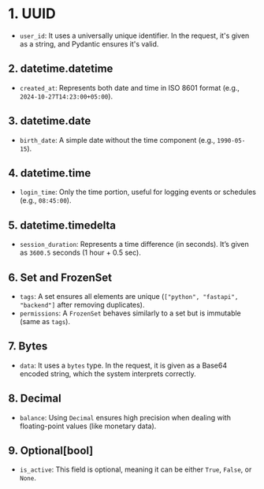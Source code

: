 # 1. **UUID**

- `user_id`: It uses a universally unique identifier. In the request, it's given as a string, and Pydantic ensures it's valid.

## 2. **datetime.datetime**

- `created_at`: Represents both date and time in ISO 8601 format (e.g., `2024-10-27T14:23:00+05:00`).  

## 3. **datetime.date**

- `birth_date`: A simple date without the time component (e.g., `1990-05-15`).

## 4. **datetime.time**

- `login_time`: Only the time portion, useful for logging events or schedules (e.g., `08:45:00`).

## 5. **datetime.timedelta**

- `session_duration`: Represents a time difference (in seconds). It’s given as `3600.5` seconds (1 hour + 0.5 sec).

## 6. **Set and FrozenSet**

- `tags`: A set ensures all elements are unique (`["python", "fastapi", "backend"]` after removing duplicates).
- `permissions`: A `FrozenSet` behaves similarly to a set but is immutable (same as `tags`).

## 7. **Bytes**

- `data`: It uses a `bytes` type. In the request, it is given as a Base64 encoded string, which the system interprets correctly.

## 8. **Decimal**

- `balance`: Using `Decimal` ensures high precision when dealing with floating-point values (like monetary data).

## 9. **Optional[bool]**

- `is_active`: This field is optional, meaning it can be either `True`, `False`, or `None`.  
